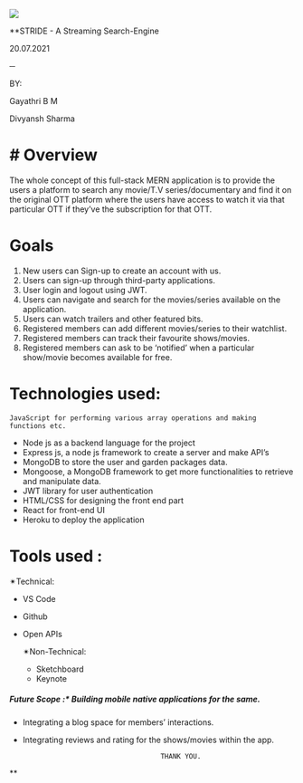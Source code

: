 ![](https://lh6.googleusercontent.com/dQAQQwYjKR0wRmB1naDZG_LIw9gA9gA2pG8QjmP77a1vx_E_d_u6hkC24X4mL071RSl7TDM1s0jMVuNahdL_nevY7ILD8sHA91_NC_msCGASWTwEL--iGGi9aeiZBtH7DQHDn8MR)

**STRIDE - A Streaming Search-Engine

20.07.2021

─

BY:

Gayathri B M

Divyansh Sharma

# ****#** Overview**

The whole concept of this full-stack MERN application is to provide the users a platform to search any movie/T.V series/documentary and find it on the original OTT platform where the users have access to watch it via that particular OTT if they’ve the subscription for that OTT.

# Goals

1. New users can Sign-up to create an account with us.
2. Users can sign-up through third-party applications.
3. User login and logout using JWT.
4. Users can navigate and search for the movies/series available on the application.
5. Users can watch trailers and other featured bits.
6. Registered members can add different movies/series to their watchlist.
7. Registered members can track their favourite shows/movies.
8. Registered members can ask to be ‘notified’ when a particular show/movie becomes available for free.

# Technologies used:

    JavaScript for performing various array operations and making functions etc.
* Node js as a backend language for the project
* Express js, a node js framework to create a server and make API’s
* MongoDB to store the user and garden packages data.
* Mongoose, a MongoDB framework to get more functionalities to retrieve and manipulate data.
* JWT library for user authentication
* HTML/CSS for designing the front end part
* React for front-end UI
* Heroku to deploy the application

# Tools used :

✴Technical:

* VS Code
* Github
* Open APIs

  ✴Non-Technical:

  * Sketchboard
  * Keynote

##### Future Scope :* Building mobile native applications for the same.

* Integrating a blog space for members’ interactions.
* Integrating reviews and rating for the shows/movies within the app.

                                        THANK YOU.
**
